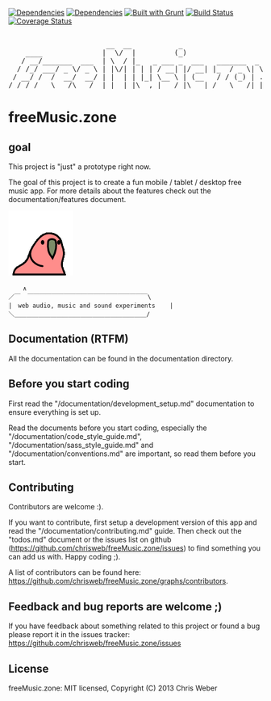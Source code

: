 [![Dependencies](https://david-dm.org/chrisweb/freeMusic.zone.png)](https://david-dm.org/chrisweb/freeMusic.zone)
[![Dependencies](https://david-dm.org/chrisweb/freeMusic.zone/dev-status.png)](https://david-dm.org/chrisweb/freeMusic.zone)
[![Built with Grunt](https://cdn.gruntjs.com/builtwith.png)](http://gruntjs.com/)
[![Build Status](https://travis-ci.org/chrisweb/freeMusic.zone.svg?branch=master)](https://travis-ci.org/chrisweb/freeMusic.zone)
[![Coverage Status](https://coveralls.io/repos/chrisweb/freeMusic.zone/badge.png)](https://coveralls.io/r/chrisweb/freeMusic.zone)

<pre>                             
                       __  __           _      
    ____              |  \/  |         (_)     
   / __/_______  ___  | \  / |_   _ ___ _  ___   _______  _  _ ___ 
  / /_/ ___/ _ \/ _ \ | |\/| | | | / __| |/ __| |_  / _ \| \| | __|
 / __/ /  /  __/  __/ | |  | | |_| \__ \ | (__   / / (_) | .` | _| 
/_/ /_/   \___/\___/  |_|  |_|\__,_|___/_|\___| /___\___/|_|\_|___|
</pre>

# freeMusic.zone

## goal

This project is "just" a prototype right now.

The goal of this project is to create a fun mobile / tablet / desktop free music app. For more details about the features check out the documentation/features document.

![party parrot][party-parrot] 
```
    ∧
／￣  ￣￣￣￣￣￣￣￣￣￣￣￣￣￣￣￣￣￣￣￣\ 
|　web audio, music and sound experiments    |
＼＿＿＿＿＿＿＿＿＿＿＿＿＿＿＿＿＿＿＿＿＿＿/ 
```
[party-parrot]: https://github.com/jmhobbs/cultofthepartyparrot.com/raw/master/parrots/hd/parrot.gif

## Documentation (RTFM)

All the documentation can be found in the documentation directory.

## Before you start coding

First read the "/documentation/development_setup.md" documentation to ensure everything is set up.

Read the documents before you start coding, especially the "/documentation/code_style_guide.md", "/documentation/sass_style_guide.md" and "/documentation/conventions.md" are important, so read them before you start.

## Contributing

Contributors are welcome :).

If you want to contribute, first setup a development version of this app and read the "/documentation/contributing.md" guide. Then check out the "todos.md" document or the issues list on github (https://github.com/chrisweb/freeMusic.zone/issues) to find something you can add us with. Happy coding ;).

A list of contributors can be found here: https://github.com/chrisweb/freeMusic.zone/graphs/contributors.

## Feedback and bug reports are welcome ;)

If you have feedback about something related to this project or found a bug please report it in the issues tracker: https://github.com/chrisweb/freeMusic.zone/issues

## License

freeMusic.zone: MIT licensed, Copyright (C) 2013 Chris Weber
